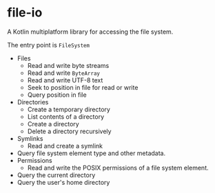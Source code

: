 # file-io

A Kotlin multiplatform library for accessing the file system.

The entry point is `FileSystem`

- Files
  - Read and write byte streams
  - Read and write `ByteArray`
  - Read and write UTF-8 text
  - Seek to position in file for read or write
  - Query position in file
- Directories
  - Create a temporary directory
  - List contents of a directory
  - Create a directory
  - Delete a directory recursively
- Symlinks
  - Read and create a symlink
- Query file system element type and other metadata.
- Permissions
  - Read and write the POSIX permissions of a file system element.
- Query the current directory
- Query the user's home directory
